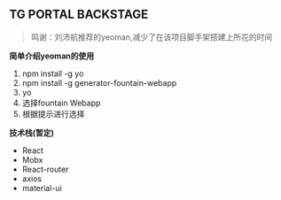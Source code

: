 TG PORTAL BACKSTAGE
-------------------

> 鸣谢：刘沛航推荐的yeoman,减少了在该项目脚手架搭建上所花的时间

**简单介绍yeoman的使用**

1.  npm install -g yo
2. npm install -g generator-fountain-webapp
3. yo
4. 选择fountain Webapp
5. 根据提示进行选择

**技术栈(暂定)**

- React
- Mobx
- React-router
- axios
- material-ui

